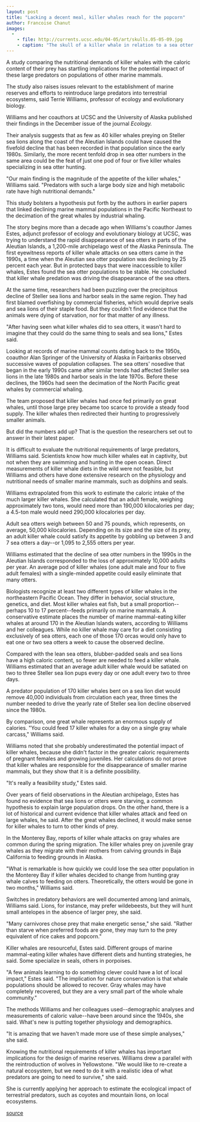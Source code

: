 ```yaml
---
layout: post
title: "Lacking a decent meal, killer whales reach for the popcorn"
author: Francoise Chanut
images:
  -
    - file: http://currents.ucsc.edu/04-05/art/skulls.05-05-09.jpg
    - caption: "The skull of a killer whale in relation to a sea otter skull emphasizes the size difference. Recent studies indicate that killer whales have been preying on sea otters in areas of the Aleutian Islands where the sea otter population has collapsed. Photo: T. M. Williams"
---
```


A study comparing the nutritional demands of killer whales with the caloric content of their prey has startling implications for the potential impact of these large predators on populations of other marine mammals.

The study also raises issues relevant to the establishment of marine reserves and efforts to reintroduce large predators into terrestrial ecosystems, said Terrie Williams, professor of ecology and evolutionary biology.  

Williams and her coauthors at UCSC and the University of Alaska published their findings in the December issue of the journal _Ecology._

Their analysis suggests that as few as 40 killer whales preying on Steller sea lions along the coast of the Aleutian Islands could have caused the fivefold decline that has been recorded in that population since the early 1980s. Similarly, the more recent tenfold drop in sea otter numbers in the same area could be the feat of just one pod of four or five killer whales specializing in sea otter hunting.  

"Our main finding is the magnitude of the appetite of the killer whales," Williams said. "Predators with such a large body size and high metabolic rate have high nutritional demands."  

This study bolsters a hypothesis put forth by the authors in earlier papers that linked declining marine mammal populations in the Pacific Northeast to the decimation of the great whales by industrial whaling.  

The story begins more than a decade ago when Williams's coauthor James Estes, adjunct professor of ecology and evolutionary biology at UCSC, was trying to understand the rapid disappearance of sea otters in parts of the Aleutian Islands, a 1,200-mile archipelago west of the Alaska Peninsula. The first eyewitness reports of killer whale attacks on sea otters came in the 1990s, a time when the Aleutian sea otter population was declining by 25 percent each year. But in protected bays that were inaccessible to killer whales, Estes found the sea otter populations to be stable. He concluded that killer whale predation was driving the disappearance of the sea otters.  

At the same time, researchers had been puzzling over the precipitous decline of Steller sea lions and harbor seals in the same region. They had first blamed overfishing by commercial fisheries, which would deprive seals and sea lions of their staple food. But they couldn't find evidence that the animals were dying of starvation, nor for that matter of any illness.  

"After having seen what killer whales did to sea otters, it wasn't hard to imagine that they could do the same thing to seals and sea lions," Estes said.  

Looking at records of marine mammal counts dating back to the 1950s, coauthor Alan Springer of the University of Alaska in Fairbanks observed successive waves of population collapses. The sea otters' nosedive that began in the early 1990s came after similar trends had affected Steller sea lions in the late 1980s and harbor seals in the late 1970s. Before these declines, the 1960s had seen the decimation of the North Pacific great whales by commercial whaling.  

The team proposed that killer whales had once fed primarily on great whales, until those large prey became too scarce to provide a steady food supply. The killer whales then redirected their hunting to progressively smaller animals.  

But did the numbers add up? That is the question the researchers set out to answer in their latest paper.  

It is difficult to evaluate the nutritional requirements of large predators, Williams said. Scientists know how much killer whales eat in captivity, but not when they are swimming and hunting in the open ocean. Direct measurements of killer whale diets in the wild were not feasible, but Williams and others have done extensive research on the physiology and nutritional needs of smaller marine mammals, such as dolphins and seals.

Williams extrapolated from this work to estimate the caloric intake of the much larger killer whales. She calculated that an adult female, weighing approximately two tons, would need more than 190,000 kilocalories per day; a 4.5-ton male would need 290,000 kilocalories per day.  

Adult sea otters weigh between 50 and 75 pounds, which represents, on average, 50,000 kilocalories. Depending on its size and the size of its prey, an adult killer whale could satisfy its appetite by gobbling up between 3 and 7 sea otters a day--or 1,095 to 2,555 otters per year.

Williams estimated that the decline of sea otter numbers in the 1990s in the Aleutian Islands corresponded to the loss of approximately 10,000 adults per year. An average pod of killer whales (one adult male and four to five adult females) with a single-minded appetite could easily eliminate that many otters.  

Biologists recognize at least two different types of killer whales in the northeastern Pacific Ocean. They differ in behavior, social structure, genetics, and diet. Most killer whales eat fish, but a small proportion--perhaps 10 to 17 percent--feeds primarily on marine mammals. A conservative estimate places the number of marine mammal-eating killer whales at around 170 in the Aleutian Islands waters, according to Williams and her colleagues. While no killer whale may care for a diet consisting exclusively of sea otters, each one of those 170 orcas would only have to eat one or two sea otters a week to cause the observed decline.  

Compared with the lean sea otters, blubber-padded seals and sea lions have a high caloric content, so fewer are needed to feed a killer whale. Williams estimated that an average adult killer whale would be satiated on two to three Steller sea lion pups every day or one adult every two to three days.

A predator population of 170 killer whales bent on a sea lion diet would remove 40,000 individuals from circulation each year, three times the number needed to drive the yearly rate of Steller sea lion decline observed since the 1980s.  

By comparison, one great whale represents an enormous supply of calories. "You could feed 17 killer whales for a day on a single gray whale carcass," Williams said.  

Williams noted that she probably underestimated the potential impact of killer whales, because she didn't factor in the greater caloric requirements of pregnant females and growing juveniles. Her calculations do not prove that killer whales are responsible for the disappearance of smaller marine mammals, but they show that it is a definite possibility.  

"It's really a feasibility study," Estes said.  

Over years of field observations in the Aleutian archipelago, Estes has found no evidence that sea lions or otters were starving, a common hypothesis to explain large population drops. On the other hand, there is a lot of historical and current evidence that killer whales attack and feed on large whales, he said. After the great whales declined, it would make sense for killer whales to turn to other kinds of prey.  

In the Monterey Bay, reports of killer whale attacks on gray whales are common during the spring migration. The killer whales prey on juvenile gray whales as they migrate with their mothers from calving grounds in Baja California to feeding grounds in Alaska.  

"What is remarkable is how quickly we could lose the sea otter population in the Monterey Bay if killer whales decided to change from hunting gray whale calves to feeding on otters. Theoretically, the otters would be gone in two months," Williams said.  
  
Switches in predatory behaviors are well documented among land animals, Williams said. Lions, for instance, may prefer wildebeests, but they will hunt small antelopes in the absence of larger prey, she said.  

"Many carnivores chose prey that make energetic sense," she said. "Rather than starve when preferred foods are gone, they may turn to the prey equivalent of rice cakes and popcorn."  

Killer whales are resourceful, Estes said. Different groups of marine mammal-eating killer whales have different diets and hunting strategies, he said. Some specialize in seals, others in porpoises.   

"A few animals learning to do something clever could have a lot of local impact," Estes said. "The implication for nature conservation is that whale populations should be allowed to recover. Gray whales may have completely recovered, but they are a very small part of the whole whale community."  

The methods Williams and her colleagues used--demographic analyses and measurements of caloric value--have been around since the 1940s, she said. What's new is putting together physiology and demographics.  

"It is amazing that we haven't made more use of these simple analyses," she said.  

Knowing the nutritional requirements of killer whales has important implications for the design of marine reserves. Williams drew a parallel with the reintroduction of wolves in Yellowstone. "We would like to re-create a natural ecosystem, but we need to do it with a realistic idea of what predators are going to need to survive," she said.  

She is currently applying her approach to estimate the ecological impact of terrestrial predators, such as coyotes and mountain lions, on local ecosystems.  

[source](http://www1.ucsc.edu/currents/04-05/05-09/whales.asp "Permalink to whales")
